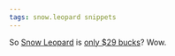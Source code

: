 ```yaml
---
tags: snow.leopard snippets
---
```


So [Snow Leopard](/wiki/Snow_Leopard) is [only $29 bucks](https://www.amazon.com/dp/B001AMHWP8)? Wow.
